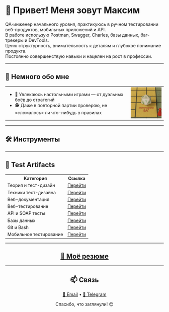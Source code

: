 <p align="center">
  <h1>👋 Привет! Меня зовут Максим</h1>
</p>

<p>
  QA-инженер начального уровня, практикуюсь в ручном тестировании веб-продуктов, мобильных приложений и API.<br/>
  В работе использую Postman, Swagger, Charles, базы данных, баг-трекеры и DevTools.<br/>
  Ценю структурность, внимательность к деталям и глубокое понимание продукта.<br/>
  Постоянно совершенствую навыки и нацелен на рост в профессии.
</p>

<hr/>

<h2>💬 Немного обо мне</h2>

<table>
  <tr>
    <td>
      <ul>
        <li>🎲 Увлекаюсь настольными играми — от дуэльных боёв до стратегий</li>
        <li>🕵️ Даже в повторной партии проверяю, не «сломалось» ли что-нибудь в правилах</li>
      </ul>
    </td>
    <td>
      <img src="assets/critical_bug.png" width="180" alt="Критический баг"/>
    </td>
  </tr>
</table>

<hr/>

<h2>🛠️ Инструменты</h2>
<p align="left">
  <!-- сюда вставлены иконки инструментов, ты можешь оставить как есть -->
  <!-- ... -->
</p>

<hr/>

<h2>📂 Test Artifacts</h2>
<table align="center">
  <tr>
    <th>Категория</th>
    <th>Ссылка</th>
  </tr>
  <tr><td>Теория и тест-дизайн</td><td><a href="https://github.com/MaximKuznetcov/theory">Перейти</a></td></tr>
  <tr><td>Техники тест-дизайна</td><td><a href="https://github.com/MaximKuznetcov/design">Перейти</a></td></tr>
  <tr><td>Веб-документация</td><td><a href="https://github.com/MaximKuznetcov/docs">Перейти</a></td></tr>
  <tr><td>Веб-тестирование</td><td><a href="https://github.com/MaximKuznetcov/Web">Перейти</a></td></tr>
  <tr><td>API и SOAP тесты</td><td><a href="https://github.com/MaximKuznetcov/api">Перейти</a></td></tr>
  <tr><td>Базы данных</td><td><a href="https://github.com/MaximKuznetcov/database">Перейти</a></td></tr>
  <tr><td>Git и Bash</td><td><a href="https://github.com/MaximKuznetcov/git_bash">Перейти</a></td></tr>
  <tr><td>Мобильное тестирование</td><td><a href="https://github.com/MaximKuznetcov/mobile-">Перейти</a></td></tr>
</table>

<hr/>

<h2 align="center">
  <a href="https://github.com/MaximKuznetcov/MaximKuznetcov/raw/main/assets/My_CV.pdf" target="_blank">📄 Моё резюме</a>
</h2>

<hr/>

<h2 align="center">📫 Связь</h2>

<p align="center">
  <a href="mailto:maksimkuznetsovqa@mail.ru" target="_blank">📧 Email</a> • 
  <a href="https://t.me/JooMaks" target="_blank">💬 Telegram</a>
</p>

<p align="center">Спасибо, что заглянули! 😊</p>